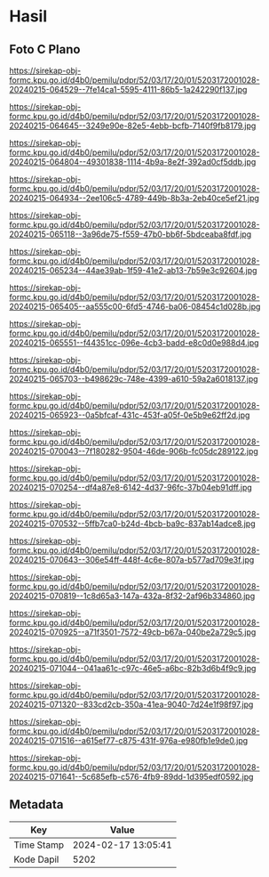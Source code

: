 # Hasil

## Foto C Plano

https://sirekap-obj-formc.kpu.go.id/d4b0/pemilu/pdpr/52/03/17/20/01/5203172001028-20240215-064529--7fe14ca1-5595-4111-86b5-1a242290f137.jpg

https://sirekap-obj-formc.kpu.go.id/d4b0/pemilu/pdpr/52/03/17/20/01/5203172001028-20240215-064645--3249e90e-82e5-4ebb-bcfb-7140f9fb8179.jpg

https://sirekap-obj-formc.kpu.go.id/d4b0/pemilu/pdpr/52/03/17/20/01/5203172001028-20240215-064804--49301838-1114-4b9a-8e2f-392ad0cf5ddb.jpg

https://sirekap-obj-formc.kpu.go.id/d4b0/pemilu/pdpr/52/03/17/20/01/5203172001028-20240215-064934--2ee106c5-4789-449b-8b3a-2eb40ce5ef21.jpg

https://sirekap-obj-formc.kpu.go.id/d4b0/pemilu/pdpr/52/03/17/20/01/5203172001028-20240215-065118--3a96de75-f559-47b0-bb6f-5bdceaba8fdf.jpg

https://sirekap-obj-formc.kpu.go.id/d4b0/pemilu/pdpr/52/03/17/20/01/5203172001028-20240215-065234--44ae39ab-1f59-41e2-ab13-7b59e3c92604.jpg

https://sirekap-obj-formc.kpu.go.id/d4b0/pemilu/pdpr/52/03/17/20/01/5203172001028-20240215-065405--aa555c00-6fd5-4746-ba06-08454c1d028b.jpg

https://sirekap-obj-formc.kpu.go.id/d4b0/pemilu/pdpr/52/03/17/20/01/5203172001028-20240215-065551--f44351cc-096e-4cb3-badd-e8c0d0e988d4.jpg

https://sirekap-obj-formc.kpu.go.id/d4b0/pemilu/pdpr/52/03/17/20/01/5203172001028-20240215-065703--b498629c-748e-4399-a610-59a2a6018137.jpg

https://sirekap-obj-formc.kpu.go.id/d4b0/pemilu/pdpr/52/03/17/20/01/5203172001028-20240215-065923--0a5bfcaf-431c-453f-a05f-0e5b9e62ff2d.jpg

https://sirekap-obj-formc.kpu.go.id/d4b0/pemilu/pdpr/52/03/17/20/01/5203172001028-20240215-070043--7f180282-9504-46de-906b-fc05dc289122.jpg

https://sirekap-obj-formc.kpu.go.id/d4b0/pemilu/pdpr/52/03/17/20/01/5203172001028-20240215-070254--df4a87e8-6142-4d37-96fc-37b04eb91dff.jpg

https://sirekap-obj-formc.kpu.go.id/d4b0/pemilu/pdpr/52/03/17/20/01/5203172001028-20240215-070532--5ffb7ca0-b24d-4bcb-ba9c-837ab14adce8.jpg

https://sirekap-obj-formc.kpu.go.id/d4b0/pemilu/pdpr/52/03/17/20/01/5203172001028-20240215-070643--306e54ff-448f-4c6e-807a-b577ad709e3f.jpg

https://sirekap-obj-formc.kpu.go.id/d4b0/pemilu/pdpr/52/03/17/20/01/5203172001028-20240215-070819--1c8d65a3-147a-432a-8f32-2af96b334860.jpg

https://sirekap-obj-formc.kpu.go.id/d4b0/pemilu/pdpr/52/03/17/20/01/5203172001028-20240215-070925--a71f3501-7572-49cb-b67a-040be2a729c5.jpg

https://sirekap-obj-formc.kpu.go.id/d4b0/pemilu/pdpr/52/03/17/20/01/5203172001028-20240215-071044--041aa61c-c97c-46e5-a6bc-82b3d6b4f9c9.jpg

https://sirekap-obj-formc.kpu.go.id/d4b0/pemilu/pdpr/52/03/17/20/01/5203172001028-20240215-071320--833cd2cb-350a-41ea-9040-7d24e1f98f97.jpg

https://sirekap-obj-formc.kpu.go.id/d4b0/pemilu/pdpr/52/03/17/20/01/5203172001028-20240215-071516--a615ef77-c875-431f-976a-e980fb1e9de0.jpg

https://sirekap-obj-formc.kpu.go.id/d4b0/pemilu/pdpr/52/03/17/20/01/5203172001028-20240215-071641--5c685efb-c576-4fb9-89dd-1d395edf0592.jpg


## Metadata

| Key        | Value               |
| ---------- | ------------------- |
| Time Stamp | 2024-02-17 13:05:41 |
| Kode Dapil | 5202                |



